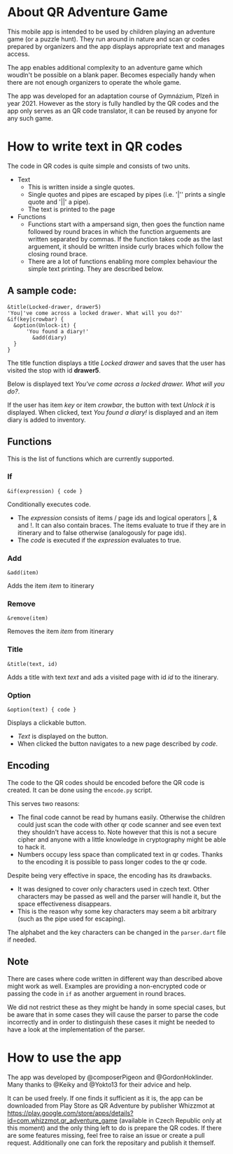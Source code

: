 About QR Adventure Game
=======================

This mobile app is intended to be used by children playing an adventure game (or a puzzle hunt). They run around in nature and scan qr codes prepared by organizers and the app displays appropriate text and manages access.

The app enables additional complexity to an adventure game which woudln't be possible on a blank paper. Becomes especially handy when there are not enough organizers to operate the whole game.

The app was developed for an adaptation course of Gymnázium, Plzeň in year 2021. However as the story is fully handled by the QR codes and the app only serves as an QR code translator, it can be reused by anyone for any such game.

How to write text in QR codes
=============================
The code in QR codes is quite simple and consists of two units.

+ Text
  + This is written inside a single quotes.
  + Single quotes and pipes are escaped by pipes (i.e. '|'' prints a single quote and '||' a pipe).
  + The text is printed to the page
+ Functions
  + Functions start with a ampersand sign, then goes the function name followed by round braces in which the function arguements are written separated by commas. If the function takes code as the last arguement, it should be written inside curly braces which follow the closing round brace.
  + There are a lot of functions enabling more complex behaviour the simple text printing. They are described below.

A sample code:
--------------

```
&title(Locked-drawer, drawer5)
'You|'ve come across a locked drawer. What will you do?'
&if(key|crowbar) {
  &option(Unlock-it) {
	  'You found a diary!'
		&add(diary)
  }
}
```

The title function displays a title *Locked drawer* and saves that the user has visited the stop with id **drawer5**.

Below is displayed text *You've come across a locked drawer. What will you do?*.

If the user has item *key* or item *crowbar*, the button with text *Unlock it* is displayed. When clicked, text *You found a diary!* is displayed and an item diary is added to inventory.

Functions
---------

This is the list of functions which are currently supported.

### If
`&if(expression) { code }`

Conditionally executes code.

+ The *expression* consists of items / page ids and logical operators |, & and !. It can also contain braces. The items evaluate to true if they are in itinerary and to false otherwise (analogously for page ids).
+ The *code* is executed if the *expression* evaluates to true.

### Add
`&add(item)`

Adds the item *item* to itinerary

### Remove
`&remove(item)`

Removes the item *item* from itinerary

### Title
`&title(text, id)`

Adds a title with text *text* and ads a visited page with id *id* to the itinerary.

### Option
`&option(text) { code }`

Displays a clickable button.

+ *Text* is displayed on the button.
+ When clicked the button navigates to a new page described by *code*.

Encoding
--------
The code to the QR codes should be encoded before the QR code is created. It can be done using the `encode.py` script.

This serves two reasons:

+ The final code cannot be read by humans easily. Otherwise the children could just scan the code with other qr code scanner and see even text they shouldn't have access to. Note however that this is not a secure cipher and anyone with a little knowledge in cryptography might be able to hack it.
+ Numbers occupy less space than complicated text in qr codes. Thanks to the encoding it is possible to pass longer codes to the qr code.

Despite being very effective in space, the encoding has its drawbacks.

+ It was designed to cover only characters used in czech text. Other characters may be passed as well and the parser will handle it, but the space effectiveness disappears.
+ This is the reason why some key characters may seem a bit arbitrary (such as the pipe used for escaping).

The alphabet and the key characters can be changed in the `parser.dart` file if needed.

Note
----
There are cases where code written in different way than described above might work as well. Examples are providing a non-encrypted code or passing the code in `if` as another arguement in round braces.

We did not restrict these as they might be handy in some special cases, but be aware that in some cases they will cause the parser to parse the code incorrectly and in order to distinguish these cases it might be needed to have a look at the implementation of the parser.

How to use the app
==================

The app was developed by @composerPigeon and @GordonHoklinder. Many thanks to @Keiky and @Yokto13 for their advice and help.

It can be used freely. If one finds it sufficient as it is, the app can be downloaded from Play Store as QR Adventure by publisher Whizzmot at https://play.google.com/store/apps/details?id=com.whizzmot.qr_adventure_game (available in Czech Republic only at this moment) and the only thing left to do is prepare the QR codes. If there are some features missing, feel free to raise an issue or create a pull request. Additionally one can fork the repositary and publish it themself.
